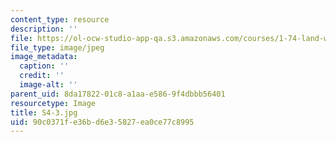 ```yaml
---
content_type: resource
description: ''
file: https://ol-ocw-studio-app-qa.s3.amazonaws.com/courses/1-74-land-water-food-and-climate-fall-2020/90c0371fe36bd6e35827ea0ce77c8995_S4-3.jpg
file_type: image/jpeg
image_metadata:
  caption: ''
  credit: ''
  image-alt: ''
parent_uid: 8da17822-01c8-a1aa-e586-9f4dbbb56401
resourcetype: Image
title: S4-3.jpg
uid: 90c0371f-e36b-d6e3-5827-ea0ce77c8995
---
```

